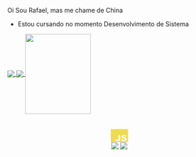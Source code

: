 Oi Sou Rafael, mas me chame de China 

- Estou cursando no momento Desenvolvimento de Sistema

<div>
  <a href="https://github.com/Rafael-China">
  <img height="180em"   align="center" src="https://github-readme-stats.vercel.app/api?username=Rafael-China&show_icons=true&theme=react&include_all_commits=true&count_private=true"/>
  <img height="180em"  align="center" src="https://github-readme-stats.vercel.app/api/top-langs/?username=Rafael-China&layout=compact&langs_count=7&theme=react" />

  <img align="center" width="148" height="180" src="https://www.google.com/url?sa=i&url=https%3A%2F%2Ftenor.com%2Fsearch%2Fwall-street-gifs&psig=AOvVaw2kcJJf-RaXcZpy-dN7LffA&ust=1651933772259000&source=images&cd=vfe&ved=0CAwQjRxqFwoTCJCLxP-Ky_cCFQAAAAAdAAAAABAD">
</div>
 <br>
<div  align="center"> 
  <div style="display: inline_block"><br>
  <img align="center" alt="Rafa-Js" height="30" width="40" src="https://raw.githubusercontent.com/devicons/devicon/master/icons/javascript/javascript-plain.svg">
    
</div>
  <a href="https://www.instagram.com/ralf_china/" target="_blank"><img src="https://img.shields.io/badge/-Instagram-%23E4405F?style=for-the-badge&logo=instagram&logoColor=white" target="_blank"></a>
  <a href="https://www.linkedin.com/in/rafael-nogueira-49382b221//" target="_blank"><img src="https://img.shields.io/badge/-LinkedIn-%230077B5?style=for-the-badge&logo=linkedin&logoColor=white" target="_blank"></a> 
 
</div>
